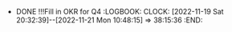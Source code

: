- DONE !!!Fill in OKR for Q4
  :LOGBOOK:
  CLOCK: [2022-11-19 Sat 20:32:39]--[2022-11-21 Mon 10:48:15] =>  38:15:36
  :END: